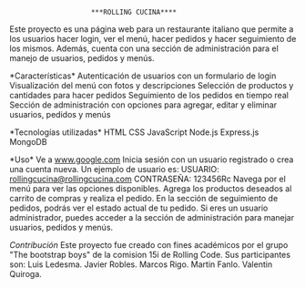                         ***ROLLING CUCINA****

Este proyecto es una página web para un restaurante italiano que permite a los usuarios hacer login, ver el menú, hacer pedidos y hacer seguimiento de los mismos. Además, cuenta con una sección de administración para el manejo de usuarios, pedidos y menús.

\*Características\*
Autenticación de usuarios con un formulario de login
Visualización del menú con fotos y descripciones
Selección de productos y cantidades para hacer pedidos
Seguimiento de los pedidos en tiempo real
Sección de administración con opciones para agregar, editar y eliminar usuarios, pedidos y menús

\*Tecnologías utilizadas\*
HTML
CSS
JavaScript
Node.js
Express.js
MongoDB

\*Uso\*
Ve a www.google.com
Inicia sesión con un usuario registrado o crea una cuenta nueva.
Un ejemplo de usuario es: USUARIO: rollingcucina@rollingcucina.com CONTRASEÑA: 123456Rc
Navega por el menú para ver las opciones disponibles.
Agrega los productos deseados al carrito de compras y realiza el pedido.
En la sección de seguimiento de pedidos, podrás ver el estado actual de tu pedido.
Si eres un usuario administrador, puedes acceder a la sección de administración para manejar usuarios, pedidos y menús.

_Contribución_
Este proyecto fue creado con fines académicos por el grupo "The bootstrap boys" de la comision 15i de Rolling Code.
Sus participantes son:
Luis Ledesma.
Javier Robles.
Marcos Rigo.
Martin Fanlo.
Valentin Quiroga.
